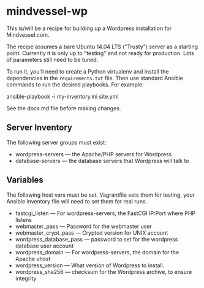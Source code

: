 mindvessel-wp
=============
This is/will be a recipe for building up a Wordpress installation for
Mindvessel.com.

The recipe assumes a bare Ubuntu 14.04 LTS ("Trusty") server as a starting
point. Currently it is only up to "testing" and not ready for production. Lots
of parameters still need to be tuned.

To run it, you'll need to create a Python virtualenv and install the
dependencies in the ``requirements.txt`` file. Then use standard Ansible
commands to run the desired playbooks. For example:

  ansible-playbook -i my-inventory.ini site.yml

See the docs.md file before making changes.

Server Inventory
----------------------------------------
The following server groups must exist:

* wordpress-servers — the Apache/PHP servers for Wordpress
* database-servers — the database servers that Wordpress will talk to

Variables
----------------------------------------
The following host vars must be set. Vagrantfile sets them for testing, your
Ansible inventory file will need to set them for real runs.

* fastcgi_listen — For wordpress-servers, the FastCGI IP:Port where PHP listens
* webmaster_pass — Password for the webmaster user
* webmaster_crypt_pass — Crypted version for UNIX account
* wordpress_database_pass — password to set for the wordpress database user account
* wordpress_domain — For wordpress-servers, the domain for the Apache vhost
* wordpress_version — What version of Wordpress to install.
* wordpress_sha256 — checksum for the Wordpress archive, to ensure integrity
